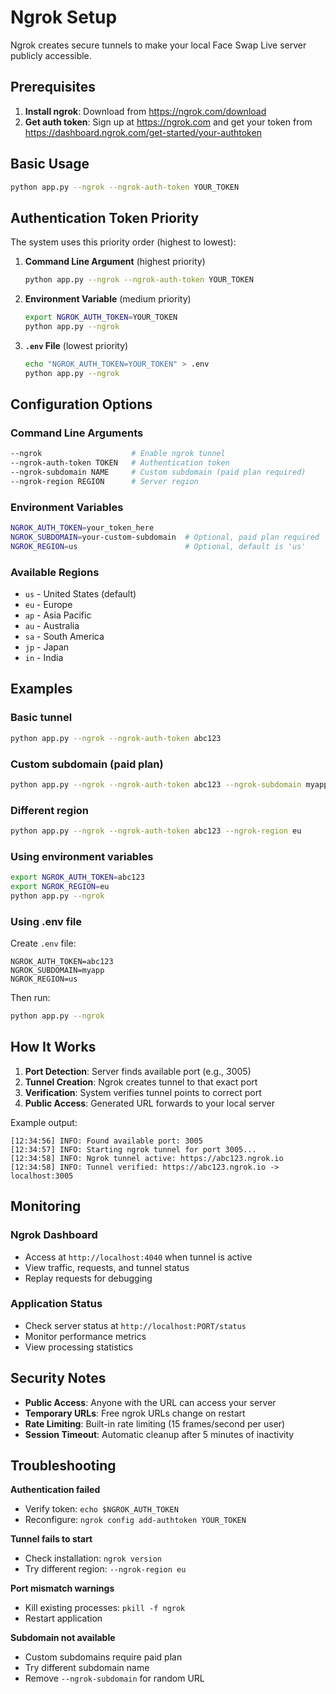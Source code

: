 # Ngrok Setup

Ngrok creates secure tunnels to make your local Face Swap Live server publicly accessible.

## Prerequisites

1. **Install ngrok**: Download from https://ngrok.com/download
2. **Get auth token**: Sign up at https://ngrok.com and get your token from https://dashboard.ngrok.com/get-started/your-authtoken

## Basic Usage

```bash
python app.py --ngrok --ngrok-auth-token YOUR_TOKEN
```

## Authentication Token Priority

The system uses this priority order (highest to lowest):

1. **Command Line Argument** (highest priority)
   ```bash
   python app.py --ngrok --ngrok-auth-token YOUR_TOKEN
   ```

2. **Environment Variable** (medium priority)
   ```bash
   export NGROK_AUTH_TOKEN=YOUR_TOKEN
   python app.py --ngrok
   ```

3. **`.env` File** (lowest priority)
   ```bash
   echo "NGROK_AUTH_TOKEN=YOUR_TOKEN" > .env
   python app.py --ngrok
   ```

## Configuration Options

### Command Line Arguments
```bash
--ngrok                    # Enable ngrok tunnel
--ngrok-auth-token TOKEN   # Authentication token
--ngrok-subdomain NAME     # Custom subdomain (paid plan required)
--ngrok-region REGION      # Server region
```

### Environment Variables
```bash
NGROK_AUTH_TOKEN=your_token_here
NGROK_SUBDOMAIN=your-custom-subdomain  # Optional, paid plan required
NGROK_REGION=us                        # Optional, default is 'us'
```

### Available Regions
- `us` - United States (default)
- `eu` - Europe
- `ap` - Asia Pacific
- `au` - Australia
- `sa` - South America
- `jp` - Japan
- `in` - India

## Examples

### Basic tunnel
```bash
python app.py --ngrok --ngrok-auth-token abc123
```

### Custom subdomain (paid plan)
```bash
python app.py --ngrok --ngrok-auth-token abc123 --ngrok-subdomain myapp
```

### Different region
```bash
python app.py --ngrok --ngrok-auth-token abc123 --ngrok-region eu
```

### Using environment variables
```bash
export NGROK_AUTH_TOKEN=abc123
export NGROK_REGION=eu
python app.py --ngrok
```

### Using .env file
Create `.env` file:
```
NGROK_AUTH_TOKEN=abc123
NGROK_SUBDOMAIN=myapp
NGROK_REGION=us
```

Then run:
```bash
python app.py --ngrok
```

## How It Works

1. **Port Detection**: Server finds available port (e.g., 3005)
2. **Tunnel Creation**: Ngrok creates tunnel to that exact port
3. **Verification**: System verifies tunnel points to correct port
4. **Public Access**: Generated URL forwards to your local server

Example output:
```
[12:34:56] INFO: Found available port: 3005
[12:34:57] INFO: Starting ngrok tunnel for port 3005...
[12:34:58] INFO: Ngrok tunnel active: https://abc123.ngrok.io
[12:34:58] INFO: Tunnel verified: https://abc123.ngrok.io -> localhost:3005
```

## Monitoring

### Ngrok Dashboard
- Access at `http://localhost:4040` when tunnel is active
- View traffic, requests, and tunnel status
- Replay requests for debugging

### Application Status
- Check server status at `http://localhost:PORT/status`
- Monitor performance metrics
- View processing statistics

## Security Notes

- **Public Access**: Anyone with the URL can access your server
- **Temporary URLs**: Free ngrok URLs change on restart
- **Rate Limiting**: Built-in rate limiting (15 frames/second per user)
- **Session Timeout**: Automatic cleanup after 5 minutes of inactivity

## Troubleshooting

**Authentication failed**
- Verify token: `echo $NGROK_AUTH_TOKEN`
- Reconfigure: `ngrok config add-authtoken YOUR_TOKEN`

**Tunnel fails to start**
- Check installation: `ngrok version`
- Try different region: `--ngrok-region eu`

**Port mismatch warnings**
- Kill existing processes: `pkill -f ngrok`
- Restart application

**Subdomain not available**
- Custom subdomains require paid plan
- Try different subdomain name
- Remove `--ngrok-subdomain` for random URL